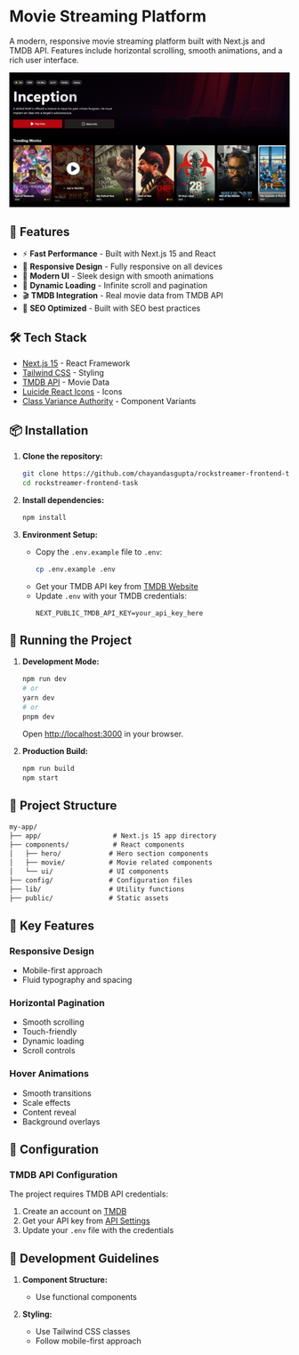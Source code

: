 # Movie Streaming Platform

A modern, responsive movie streaming platform built with Next.js and TMDB API. Features include horizontal scrolling, smooth animations, and a rich user interface.

![Project Preview](public/app.png)

## 🚀 Features

- ⚡ **Fast Performance** - Built with Next.js 15 and React
- 📱 **Responsive Design** - Fully responsive on all devices
- 🎨 **Modern UI** - Sleek design with smooth animations
- 🔄 **Dynamic Loading** - Infinite scroll and pagination
- 🎬 **TMDB Integration** - Real movie data from TMDB API
- 🎯 **SEO Optimized** - Built with SEO best practices

## 🛠️ Tech Stack

- [Next.js 15](https://nextjs.org/) - React Framework
- [Tailwind CSS](https://tailwindcss.com/) - Styling
- [TMDB API](https://www.themoviedb.org/documentation/api) - Movie Data
- [Luicide React Icons](https://lucide.dev/icons/) - Icons
- [Class Variance Authority](https://cva.style/docs) - Component Variants

## 📦 Installation

1. **Clone the repository:**

   ```bash
   git clone https://github.com/chayandasgupta/rockstreamer-frontend-task.git
   cd rockstreamer-frontend-task
   ```

2. **Install dependencies:**

   ```bash
   npm install
   ```

3. **Environment Setup:**
   - Copy the `.env.example` file to `.env`:
     ```bash
     cp .env.example .env
     ```
   - Get your TMDB API key from [TMDB Website](https://www.themoviedb.org/settings/api)
   - Update `.env` with your TMDB credentials:
     ```env
     NEXT_PUBLIC_TMDB_API_KEY=your_api_key_here
     ```

## 🚀 Running the Project

1. **Development Mode:**

   ```bash
   npm run dev
   # or
   yarn dev
   # or
   pnpm dev
   ```

   Open [http://localhost:3000](http://localhost:3000) in your browser.

2. **Production Build:**
   ```bash
   npm run build
   npm start
   ```

## 📁 Project Structure

```
my-app/
├── app/                  # Next.js 15 app directory
├── components/           # React components
│   ├── hero/            # Hero section components
│   ├── movie/           # Movie related components
│   └── ui/              # UI components
├── config/              # Configuration files
├── lib/                 # Utility functions
├── public/              # Static assets
```

## 🎨 Key Features

### Responsive Design

- Mobile-first approach
- Fluid typography and spacing

### Horizontal Pagination

- Smooth scrolling
- Touch-friendly
- Dynamic loading
- Scroll controls

### Hover Animations

- Smooth transitions
- Scale effects
- Content reveal
- Background overlays

## 🔧 Configuration

### TMDB API Configuration

The project requires TMDB API credentials:

1. Create an account on [TMDB](https://www.themoviedb.org/)
2. Get your API key from [API Settings](https://www.themoviedb.org/settings/api)
3. Update your `.env` file with the credentials

## 📝 Development Guidelines

1. **Component Structure:**

   - Use functional components

2. **Styling:**
   - Use Tailwind CSS classes
   - Follow mobile-first approach
